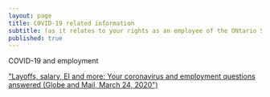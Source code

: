 ```yaml
---
layout: page
title: COVID-19 related information
subtitle: (as it relates to your rights as an employee of the ONtario Science Centre)
published: true
---
```


COVID-19 and employment

["Layoffs, salary, EI and more: Your coronavirus and employment questions answered (Globe and Mail, March 24, 2020")](https://www.theglobeandmail.com/business/careers/career-advice/article-layoffs-salary-ei-and-more-your-coronavirus-and-employment/)
